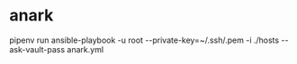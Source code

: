 # anark
pipenv run ansible-playbook -u root --private-key=~/.ssh/<your key>.pem -i ./hosts --ask-vault-pass anark.yml 